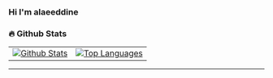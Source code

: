 ### Hi I'm alaeeddine

[linkedin]:  https://www.linkedin.com/in/alaeeddine-hajji/
[instagram]: https://www.instagram.com/alaeeddinehajji/
[devto]: https://dev.to/alaeeddinehajji

### 🔥 Github Stats

<table>
  <tr>
    <td>
      <a href="https://github-readme-stats-chesterchong.vercel.app"><img src="https://github-readme-stats.vercel.app/api/top-langs/?username=alaeeddinehajji&layout=compact" alt="Github Stats" title="Github Stats" /></a>
    </td>
    <td>
      <a href="https://github-readme-stats-chesterchong.vercel.app"><img align="center" src="https://github-readme-stats-chesterchong.vercel.app/api?username=alaeeddinehajji&show_icons=true&theme=tokyonight" alt="Top Languages" title="Top Languages" /></a>
    </td>
  </tr>
</table>

---



